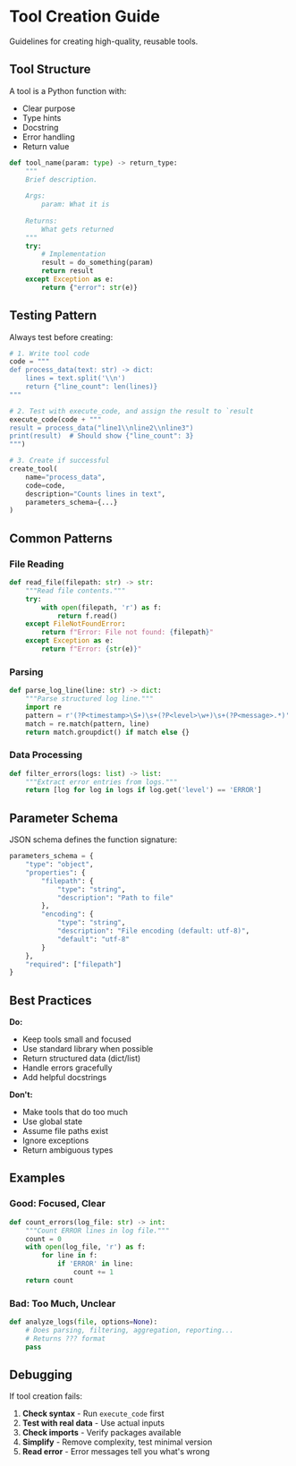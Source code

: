 # Tool Creation Guide

Guidelines for creating high-quality, reusable tools.

## Tool Structure

A tool is a Python function with:
- Clear purpose
- Type hints
- Docstring
- Error handling
- Return value

```python
def tool_name(param: type) -> return_type:
    """
    Brief description.
    
    Args:
        param: What it is
    
    Returns:
        What gets returned
    """
    try:
        # Implementation
        result = do_something(param)
        return result
    except Exception as e:
        return {"error": str(e)}
```

## Testing Pattern

Always test before creating:

```python
# 1. Write tool code
code = """
def process_data(text: str) -> dict:
    lines = text.split('\\n')
    return {"line_count": len(lines)}
"""

# 2. Test with execute_code, and assign the result to `result
execute_code(code + """
result = process_data("line1\\nline2\\nline3")
print(result)  # Should show {"line_count": 3}
""")

# 3. Create if successful
create_tool(
    name="process_data",
    code=code,
    description="Counts lines in text",
    parameters_schema={...}
)
```

## Common Patterns

### File Reading
```python
def read_file(filepath: str) -> str:
    """Read file contents."""
    try:
        with open(filepath, 'r') as f:
            return f.read()
    except FileNotFoundError:
        return f"Error: File not found: {filepath}"
    except Exception as e:
        return f"Error: {str(e)}"
```

### Parsing
```python
def parse_log_line(line: str) -> dict:
    """Parse structured log line."""
    import re
    pattern = r'(?P<timestamp>\S+)\s+(?P<level>\w+)\s+(?P<message>.*)'
    match = re.match(pattern, line)
    return match.groupdict() if match else {}
```

### Data Processing
```python
def filter_errors(logs: list) -> list:
    """Extract error entries from logs."""
    return [log for log in logs if log.get('level') == 'ERROR']
```

## Parameter Schema

JSON schema defines the function signature:

```python
parameters_schema = {
    "type": "object",
    "properties": {
        "filepath": {
            "type": "string",
            "description": "Path to file"
        },
        "encoding": {
            "type": "string",
            "description": "File encoding (default: utf-8)",
            "default": "utf-8"
        }
    },
    "required": ["filepath"]
}
```

## Best Practices

**Do:**
- Keep tools small and focused
- Use standard library when possible
- Return structured data (dict/list)
- Handle errors gracefully
- Add helpful docstrings

**Don't:**
- Make tools that do too much
- Use global state
- Assume file paths exist
- Ignore exceptions
- Return ambiguous types

## Examples

### Good: Focused, Clear
```python
def count_errors(log_file: str) -> int:
    """Count ERROR lines in log file."""
    count = 0
    with open(log_file, 'r') as f:
        for line in f:
            if 'ERROR' in line:
                count += 1
    return count
```

### Bad: Too Much, Unclear
```python
def analyze_logs(file, options=None):
    # Does parsing, filtering, aggregation, reporting...
    # Returns ??? format
    pass
```

## Debugging

If tool creation fails:

1. **Check syntax** - Run `execute_code` first
2. **Test with real data** - Use actual inputs
3. **Check imports** - Verify packages available
4. **Simplify** - Remove complexity, test minimal version
5. **Read error** - Error messages tell you what's wrong
